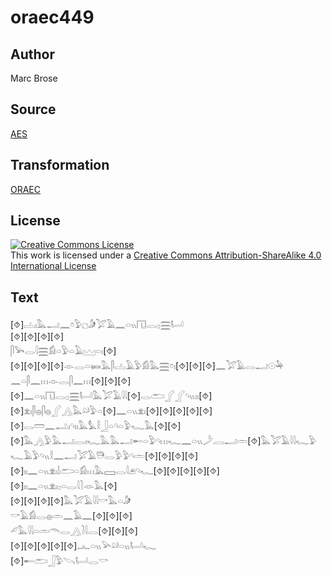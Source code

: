 # oraec449

## Author

Marc Brose

## Source

[AES](https://github.com/simondschweitzer/aes)

## Transformation

[ORAEC](https://oraec.github.io/)

## License

<a rel="license" href="http://creativecommons.org/licenses/by-sa/4.0/"><img alt="Creative Commons License" style="border-width:0" src="https://i.creativecommons.org/l/by-sa/4.0/88x31.png" /></a><br />This work is licensed under a <a rel="license" href="http://creativecommons.org/licenses/by-sa/4.0/">Creative Commons Attribution-ShareAlike 4.0 International License</a>

## Text

[⯑]𓐟𓏤𓅓𓂝𓈖𓏌𓅱𓐎𓀏𓅯𓄿𓈖𓏏𓏭𓉔𓂋𓊪𓈗𓂡<br>
[⯑][⯑][⯑][⯑]<br>
𓋴𓅨𓂋𓇋𓈗𓀁𓏏𓅱𓏏𓄿𓈉𓏏𓏤[⯑]<br>
[⯑][⯑][⯑][⯑]𓁹𓂋𓏏𓍃𓅓𓋴𓐟𓄿𓅱𓀁𓅓𓈗𓏌𓏤[⯑][⯑][⯑]𓈖𓅯𓄿𓂋𓂝𓇳𓅆<br>
𓈖𓏏𓋴𓈖𓏥𓁹𓂋𓋴𓈖𓏥[⯑][⯑][⯑][⯑]𓈖𓏏𓏭𓉔𓂋𓊪𓈗𓂡𓅓𓅯𓄿𓇋𓇋[⯑]𓂋𓂧𓂾𓂾𓄹𓏭𓏤𓏤[⯑][⯑]𓁷𓏤𓋴𓐍𓋴𓐍𓂾𓂻𓅓𓄖𓅱𓏏[⯑]𓈖𓏏𓏭𓁷𓏤[⯑][⯑][⯑][⯑][⯑][⯑]𓂋𓏠𓈖𓂢𓏤𓄹𓏤𓏤𓅓𓅘𓎛𓃀𓏏𓄹𓏏𓅱𓆑𓅓[⯑][⯑][⯑]𓅓𓂻𓅱𓅓𓂝𓂋𓏤𓆑𓅓𓅓𓂝𓄡𓏏𓅱𓄹𓏥𓆑𓈖𓏏𓏭𓌳𓐙𓂝𓏛[⯑]𓅓𓅯𓄿𓇋𓇋𓆑𓅱𓆑𓄿𓅱𓄹𓏭𓎛𓈖𓂝𓅯𓄿𓇥𓂋𓅱𓅱𓄹𓏛[⯑][⯑][⯑][⯑][⯑]𓏤𓏤𓈖𓏏𓏭𓁷𓏤𓌃𓂧𓏏𓀁𓏥𓅓𓈙𓂋𓇋𓂉𓄹𓆑[⯑][⯑][⯑][⯑][⯑][⯑]𓏤𓏤𓈖𓏏𓏭𓁷𓏤𓊪𓏏𓂋𓇋𓍘𓁺𓅓[⯑]<br>
[⯑][⯑][⯑][⯑]𓅓𓅯𓄿𓇋𓇋𓎡𓅓𓏏𓀏<br>
𓎡𓄿𓀁𓂋𓐍𓏛𓈖𓄿𓈖[⯑][⯑][⯑]<br>
𓄔𓅓𓇋𓇋𓏏𓏛𓄭𓂋𓂻𓍘𓇋𓂋[⯑][⯑][⯑]<br>
[⯑][⯑][⯑][⯑][⯑]𓂜𓏏𓏭𓅪𓄖𓏏𓏭𓂡𓆑<br>
[⯑]𓄡𓂧𓃀𓅱𓌪𓂡𓂋𓎡<br>
